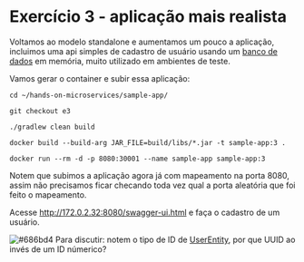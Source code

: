 # Exercício 3 - aplicação mais realista

Voltamos ao modelo standalone e aumentamos um pouco a aplicação, incluimos uma api simples de cadastro de usuário usando um [banco de dados](https://www.h2database.com/html/main.html) em memória, muito utilizado em ambientes de teste. 

Vamos gerar o container e subir essa aplicação: 

```console
cd ~/hands-on-microservices/sample-app/

git checkout e3 

./gradlew clean build

docker build --build-arg JAR_FILE=build/libs/*.jar -t sample-app:3 .

docker run --rm -d -p 8080:30001 --name sample-app sample-app:3
```

Notem que subimos a aplicação agora já com mapeamento na porta 8080, assim não precisamos ficar checando toda vez qual a porta aleatória que foi feito o mapeamento.

Acesse http://172.0.2.32:8080/swagger-ui.html e faça o cadastro de um usuário.

![#686bd4](https://via.placeholder.com/10/686bd4?text=+) Para discutir: notem o tipo de ID de [UserEntity](/src/main/java/web/core/user/UserEntity.java), por que UUID ao invés de um ID númerico?
